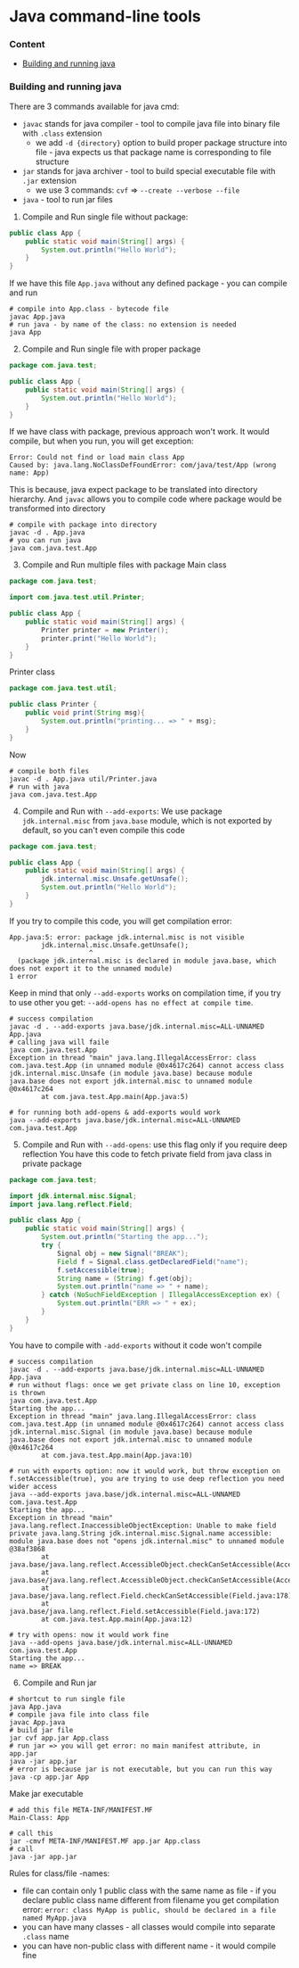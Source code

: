 # Java command-line tools

### Content
* [Building and running java](#building-and-running-java)

### Building and running java
There are 3 commands available for java cmd:
* `javac` stands for java compiler - tool to compile java file into binary file with `.class` extension
  * we add `-d {directory}` option to build proper package structure into file - java expects us that package name is corresponding to file structure
* `jar` stands for java archiver - tool to build special executable file with `.jar` extension
  * we use 3 commands: `cvf` => `--create --verbose --file`
* `java` - tool to run jar files



1. Compile and Run single file without package: 
```java
public class App {
    public static void main(String[] args) {
        System.out.println("Hello World");
    }
}
```
If we have this file `App.java` without any defined package - you can compile and run
```shell
# compile into App.class - bytecode file
javac App.java
# run java - by name of the class: no extension is needed
java App
```

2. Compile and Run single file with proper package
```java
package com.java.test;

public class App {
    public static void main(String[] args) {
        System.out.println("Hello World");
    }
}
```
If we have class with package, previous approach won't work. It would compile, but when you run, you will get exception:
```
Error: Could not find or load main class App
Caused by: java.lang.NoClassDefFoundError: com/java/test/App (wrong name: App)
```
This is because, java expect package to be translated into directory hierarchy. And `javac` allows you to compile code where package would be transformed into directory
```shell
# compile with package into directory
javac -d . App.java
# you can run java
java com.java.test.App
```

3. Compile and Run multiple files with package
Main class
```java
package com.java.test;

import com.java.test.util.Printer;

public class App {
    public static void main(String[] args) {
        Printer printer = new Printer();
        printer.print("Hello World");
    }
}
```
Printer class
```java
package com.java.test.util;

public class Printer {
    public void print(String msg){
        System.out.println("printing... => " + msg);
    }
}
```
Now
```shell
# compile both files
javac -d . App.java util/Printer.java
# run with java
java com.java.test.App
```

4. Compile and Run with `--add-exports`:
We use package `jdk.internal.misc` from `java.base` module, which is not exported by default, so you can't even compile this code
```java
package com.java.test;

public class App {
    public static void main(String[] args) {
        jdk.internal.misc.Unsafe.getUnsafe();
        System.out.println("Hello World");
    }
}
```
If you try to compile this code, you will get compilation error:
```
App.java:5: error: package jdk.internal.misc is not visible
        jdk.internal.misc.Unsafe.getUnsafe();
                    ^
  (package jdk.internal.misc is declared in module java.base, which does not export it to the unnamed module)
1 error
```
Keep in mind that only `--add-exports` works on compilation time, if you try to use other you get: `--add-opens has no effect at compile time`.
```shell
# success compilation
javac -d . --add-exports java.base/jdk.internal.misc=ALL-UNNAMED App.java
# calling java will faile
java com.java.test.App
Exception in thread "main" java.lang.IllegalAccessError: class com.java.test.App (in unnamed module @0x4617c264) cannot access class jdk.internal.misc.Unsafe (in module java.base) because module java.base does not export jdk.internal.misc to unnamed module @0x4617c264
        at com.java.test.App.main(App.java:5)
        
# for running both add-opens & add-exports would work
java --add-exports java.base/jdk.internal.misc=ALL-UNNAMED com.java.test.App
```

5. Compile and Run with `--add-opens`: use this flag only if you require deep reflection
You have this code to fetch private field from java class in private package
```java
package com.java.test;

import jdk.internal.misc.Signal;
import java.lang.reflect.Field;

public class App {
    public static void main(String[] args) {
        System.out.println("Starting the app...");
        try {
            Signal obj = new Signal("BREAK");
            Field f = Signal.class.getDeclaredField("name");
            f.setAccessible(true);
            String name = (String) f.get(obj);
            System.out.println("name => " + name);
        } catch (NoSuchFieldException | IllegalAccessException ex) {
            System.out.println("ERR => " + ex);
        }
    }
}
```
You have to compile with `-add-exports` without it code won't compile
```shell
# success compilation
javac -d . --add-exports java.base/jdk.internal.misc=ALL-UNNAMED App.java
# run without flags: once we get private class on line 10, exception is thrown
java com.java.test.App
Starting the app...
Exception in thread "main" java.lang.IllegalAccessError: class com.java.test.App (in unnamed module @0x4617c264) cannot access class jdk.internal.misc.Signal (in module java.base) because module java.base does not export jdk.internal.misc to unnamed module @0x4617c264
        at com.java.test.App.main(App.java:10)
        
# run with exports option: now it would work, but throw exception on f.setAccessible(true), you are trying to use deep reflection you need wider access
java --add-exports java.base/jdk.internal.misc=ALL-UNNAMED com.java.test.App
Starting the app...
Exception in thread "main" java.lang.reflect.InaccessibleObjectException: Unable to make field private java.lang.String jdk.internal.misc.Signal.name accessible: module java.base does not "opens jdk.internal.misc" to unnamed module @38af3868
        at java.base/java.lang.reflect.AccessibleObject.checkCanSetAccessible(AccessibleObject.java:354)
        at java.base/java.lang.reflect.AccessibleObject.checkCanSetAccessible(AccessibleObject.java:297)
        at java.base/java.lang.reflect.Field.checkCanSetAccessible(Field.java:178)
        at java.base/java.lang.reflect.Field.setAccessible(Field.java:172)
        at com.java.test.App.main(App.java:12)

# try with opens: now it would work fine
java --add-opens java.base/jdk.internal.misc=ALL-UNNAMED com.java.test.App
Starting the app...
name => BREAK
```

6. Compile and Run jar
```shell
# shortcut to run single file
java App.java
# compile java file into class file
javac App.java
# build jar file
jar cvf app.jar App.class 
# run jar => you will get error: no main manifest attribute, in app.jar
java -jar app.jar
# error is because jar is not executable, but you can run this way
java -cp app.jar App
```
Make jar executable
```shell
# add this file META-INF/MANIFEST.MF
Main-Class: App

# call this 
jar -cmvf META-INF/MANIFEST.MF app.jar App.class
# call
java -jar app.jar
```
Rules for class/file -names:
* file can contain only 1 public class with the same name as file - if you declare public class name different from filename you get compilation error: `error: class MyApp is public, should be declared in a file named MyApp.java`
* you can have many classes - all classes would compile into separate `.class` name
* you can have non-public class with different name - it would compile fine
